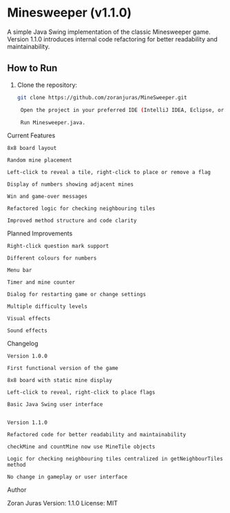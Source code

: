 # Minesweeper (v1.1.0)

A simple Java Swing implementation of the classic Minesweeper game.  
Version 1.1.0 introduces internal code refactoring for better readability and maintainability.

## How to Run

1. Clone the repository:
   ```bash
   git clone https://github.com/zoranjuras/MineSweeper.git

    Open the project in your preferred IDE (IntelliJ IDEA, Eclipse, or VS Code with Java support).

    Run Minesweeper.java.

Current Features

    8x8 board layout

    Random mine placement

    Left-click to reveal a tile, right-click to place or remove a flag

    Display of numbers showing adjacent mines

    Win and game-over messages

    Refactored logic for checking neighbouring tiles

    Improved method structure and code clarity

Planned Improvements

    Right-click question mark support

    Different colours for numbers

    Menu bar

    Timer and mine counter

    Dialog for restarting game or change settings

    Multiple difficulty levels

    Visual effects

    Sound effects

Changelog

    Version 1.0.0

    First functional version of the game

    8x8 board with static mine display

    Left-click to reveal, right-click to place flags

    Basic Java Swing user interface


    Version 1.1.0

    Refactored code for better readability and maintainability

    checkMine and countMine now use MineTile objects

    Logic for checking neighbouring tiles centralized in getNeighbourTiles method

    No change in gameplay or user interface

Author

Zoran Juras
Version: 1.1.0
License: MIT

